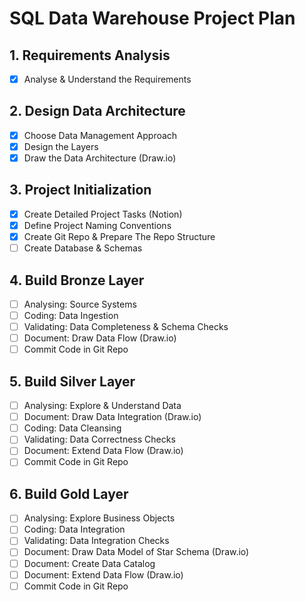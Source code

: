 
# SQL Data Warehouse Project Plan

## 1. Requirements Analysis
- [x] Analyse & Understand the Requirements

## 2. Design Data Architecture
- [x] Choose Data Management Approach
- [x] Design the Layers
- [x] Draw the Data Architecture (Draw.io)

## 3. Project Initialization
- [x] Create Detailed Project Tasks (Notion)
- [x] Define Project Naming Conventions
- [x] Create Git Repo & Prepare The Repo Structure
- [ ] Create Database & Schemas

## 4. Build Bronze Layer
- [ ] Analysing: Source Systems
- [ ] Coding: Data Ingestion
- [ ] Validating: Data Completeness & Schema Checks
- [ ] Document: Draw Data Flow (Draw.io)
- [ ] Commit Code in Git Repo

## 5. Build Silver Layer
- [ ] Analysing: Explore & Understand Data
- [ ] Document: Draw Data Integration (Draw.io)
- [ ] Coding: Data Cleansing
- [ ] Validating: Data Correctness Checks
- [ ] Document: Extend Data Flow (Draw.io)
- [ ] Commit Code in Git Repo

## 6. Build Gold Layer
- [ ] Analysing: Explore Business Objects
- [ ] Coding: Data Integration
- [ ] Validating: Data Integration Checks
- [ ] Document: Draw Data Model of Star Schema (Draw.io)
- [ ] Document: Create Data Catalog
- [ ] Document: Extend Data Flow (Draw.io)
- [ ] Commit Code in Git Repo
